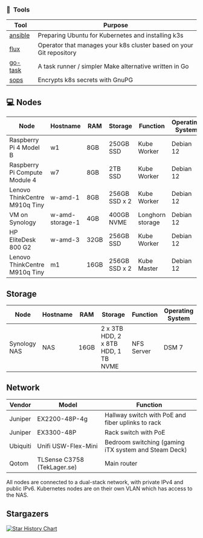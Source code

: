 ### :wrench:&nbsp; Tools

| Tool                                                               | Purpose                                                             |
|--------------------------------------------------------------------|---------------------------------------------------------------------|
| [ansible](https://www.ansible.com)                                 | Preparing Ubuntu for Kubernetes and installing k3s                  |
| [flux](https://toolkit.fluxcd.io/)                                 | Operator that manages your k8s cluster based on your Git repository |
| [go-task](https://github.com/go-task/task)                         | A task runner / simpler Make alternative written in Go              |
| [sops](https://github.com/mozilla/sops)                            | Encrypts k8s secrets with GnuPG                                     |


## 💻 Nodes
| Node                          | Hostname        | RAM  | Storage       | Function         | Operating System |
|-------------------------------|-----------------|------|---------------|------------------|------------------|
| Raspberry Pi 4 Model B        | w1              | 8GB  | 250GB SSD      | Kube Worker      | Debian 12        |
| Raspberry Pi Compute Module 4 | w7              | 8GB  | 2TB SSD        | Kube Worker      | Debian 12        |
| Lenovo ThinkCentre M910q Tiny | w-amd-1         | 8GB  | 256GB SSD x 2 | Kube Worker      | Debian 12        |
| VM on Synology                | w-amd-storage-1 | 4GB  | 400GB NVME    | Longhorn storage | Debian 12        |
| HP EliteDesk 800 G2           | w-amd-3         | 32GB | 256GB SSD     | Kube Worker      | Debian 12        |
| Lenovo ThinkCentre M910q Tiny | m1              | 16GB | 256GB SSD x 2 | Kube Master      | Debian 12        |

## Storage
| Node         | Hostname | RAM  | Storage                             | Function   | Operating System |
|--------------|----------|------|-------------------------------------|------------|------------------|
| Synology NAS | NAS      | 16GB | 2 x 3TB HDD, 2 x 8TB HDD, 1 TB NVME | NFS Server | DSM 7            |

## Network

| Vendor   | Model                            | Function                                                     |
|----------|----------------------------------|--------------------------------------------------------------|
| Juniper  | EX2200-48P-4g                    | Hallway switch with PoE and fiber uplinks to rack            |
| Juniper  | EX3300-48P                       | Rack switch with PoE                                         |
| Ubiquiti | Unifi USW-Flex-Mini              | Bedroom switching (gaming iTX system and Steam Deck)         |
| Qotom    | TLSense C3758  (TekLager.se)     | Main router                                                  |

All nodes are connected to a dual-stack network, with private IPv4 and public IPv6. 
Kubernetes nodes are on their own VLAN which has access to the NAS.

## Stargazers

[![Star History Chart](https://api.star-history.com/svg?repos=samip5/k8s-cluster&type=Date)](https://star-history.com/#samip5/k8s-cluster&Date)

